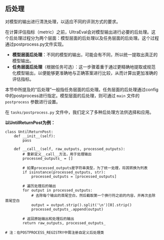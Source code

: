 ## 后处理


对模型的输出进行清洗处理，以适应不同的评测方式的要求。

在计算评估指标（metric）之前，UltraEval会对模型输出进行必要的后处理。这个后处理过程分为两个层面：模型层面的后处理以及任务层面的后处理。这个过程通过postprocess.py文件实现。

- **模型层面后处理**：不同的模型的输出，可能会有不同，所以统一提取出真正的模型输出。
- **任务层面后处理**（根据任务可选）：这一步骤着重于通过更精确地提取或规范化模型输出，以便能够更准确地与正确答案进行比较，从而计算出更加准确的评估指标。

本节中所提及的“后处理”一般指任务层面的后处理。任务层面的后处理通过config中的postprocess进行指定。模型层面的后处理，则可通过 `main` 文件的 `postprocess` 参数进行设置。

在 `tasks/postprocess.py` 文件中，我们定义了多种后处理方法供选择和应用。

**以UntilReturnPost为例：**

```
class UntilReturnPost:
    def __init__(self):
        pass

    def __call__(self, raw_outputs, processed_outputs):
        # 重新定义__call__方法，用于处理输出
        processed_outputs_ = []
        
        # 如果processed_outputs是字符串类型，为了统一处理，将其转换为列表
        if isinstance(processed_outputs, str):  
            processed_outputs = [processed_outputs]
        
        # 遍历处理后的输出
        for output in processed_outputs:
            # 去除每个输出的首尾空白，然后截取第一个换行符之前的内容，并再次去除首尾空白
            output = output.strip().split('\n')[0].strip()
            processed_outputs_.append(output)

        # 返回原始输出和处理后的输出
        return raw_outputs, processed_outputs_

# 注：在POSTPROCESS_REGISTRY中需注册自定义后处理类
```